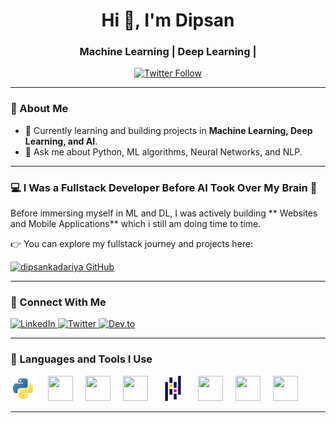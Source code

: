 <h1 align="center">Hi 👋, I'm Dipsan</h1>
<h3 align="center">Machine Learning | Deep Learning | </h3>

<div align="center">
  <a href="https://twitter.com/dipson_kadariya" target="_blank">
    <img src="https://img.shields.io/twitter/follow/dipson_kadariya?logo=twitter&style=flat-square" alt="Twitter Follow" />
  </a>
</div>

---

### 🚀 About Me

- 🌱 Currently learning and building projects in **Machine Learning, Deep Learning, and AI**.
- 💬 Ask me about Python, ML algorithms, Neural Networks, and NLP.

---

### 💻 I Was a Fullstack Developer Before AI Took Over My Brain 🧠

Before immersing myself in ML and DL, I was actively building ** Websites and Mobile Applications** which i still am doing time to time.

👉 You can explore my fullstack journey and  projects here:

<p>
  <a href="https://github.com/dipsankadariya" target="_blank">
    <img src="https://img.shields.io/badge/Visit%20My%20Web%20Dev%20GitHub-black?logo=github&style=for-the-badge" alt="dipsankadariya GitHub" />
  </a>
</p>

---

### 🔗 Connect With Me

<p>
  <a href="https://linkedin.com/in/dipsankadariya" target="_blank">
    <img src="https://raw.githubusercontent.com/rahuldkjain/github-profile-readme-generator/master/src/images/icons/Social/linked-in-alt.svg" alt="LinkedIn" height="30" width="40" />
  </a>
  <a href="https://twitter.com/dipson_kadariya" target="_blank">
    <img src="https://raw.githubusercontent.com/rahuldkjain/github-profile-readme-generator/master/src/images/icons/Social/twitter.svg" alt="Twitter" height="30" width="40" />
  </a>
  <a href="https://dev.to/dipsankadariya" target="_blank">
    <img src="https://raw.githubusercontent.com/rahuldkjain/github-profile-readme-generator/master/src/images/icons/Social/devto.svg" alt="Dev.to" height="30" width="40" />
  </a>
</p>

---

### 🧰 Languages and Tools I Use

<p align="left" style="display: flex; gap: 20px; flex-wrap: wrap;">
  <a href="https://www.python.org" target="_blank"><img src="https://raw.githubusercontent.com/devicons/devicon/master/icons/python/python-original.svg" width="40" height="40" /></a>
  <a href="https://pytorch.org/" target="_blank"><img src="https://www.vectorlogo.zone/logos/pytorch/pytorch-icon.svg" width="40" height="40" /></a>
  <a href="https://www.tensorflow.org" target="_blank"><img src="https://www.vectorlogo.zone/logos/tensorflow/tensorflow-icon.svg" width="40" height="40" /></a>
  <a href="https://scikit-learn.org/" target="_blank"><img src="https://upload.wikimedia.org/wikipedia/commons/0/05/Scikit_learn_logo_small.svg" width="40" height="40" /></a>
  <a href="https://pandas.pydata.org/" target="_blank"><img src="https://raw.githubusercontent.com/devicons/devicon/master/icons/pandas/pandas-original.svg" width="40" height="40" /></a>
  <a href="https://seaborn.pydata.org/" target="_blank"><img src="https://seaborn.pydata.org/_images/logo-mark-lightbg.svg" width="40" height="40" /></a>
  <a href="https://opencv.org/" target="_blank"><img src="https://www.vectorlogo.zone/logos/opencv/opencv-icon.svg" width="40" height="40" /></a>
  <a href="https://git-scm.com/" target="_blank"><img src="https://www.vectorlogo.zone/logos/git-scm/git-scm-icon.svg" width="40" height="40" /></a>
</p>

---

